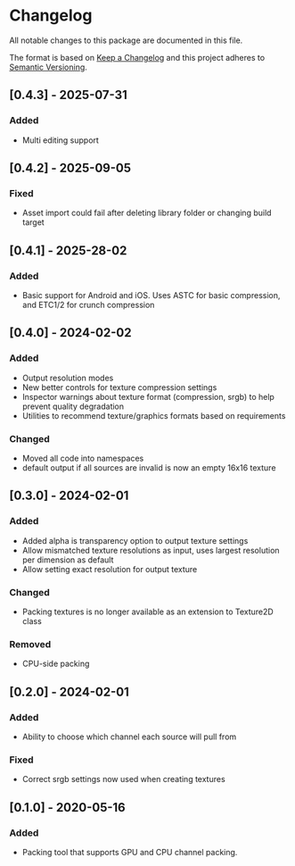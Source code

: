 # Changelog
All notable changes to this package are documented in this file.

The format is based on [Keep a Changelog](http://keepachangelog.com/en/1.0.0/)
and this project adheres to [Semantic Versioning](http://semver.org/spec/v2.0.0.html).

## [0.4.3] - 2025-07-31
### Added
 - Multi editing support

## [0.4.2] - 2025-09-05
### Fixed
 - Asset import could fail after deleting library folder or changing build target

## [0.4.1] - 2025-28-02
### Added
 - Basic support for Android and iOS. Uses ASTC for basic compression, and ETC1/2 for crunch compression

## [0.4.0] - 2024-02-02
### Added
 - Output resolution modes
 - New better controls for texture compression settings
 - Inspector warnings about texture format (compression, srgb) to help prevent quality degradation
 - Utilities to recommend texture/graphics formats based on requirements
### Changed
 - Moved all code into namespaces
 - default output if all sources are invalid is now an empty 16x16 texture

## [0.3.0] - 2024-02-01
### Added 
 - Added alpha is transparency option to output texture settings
 - Allow mismatched texture resolutions as input, uses largest resolution per dimension as default
 - Allow setting exact resolution for output texture
### Changed
 - Packing textures is no longer available as an extension to Texture2D class
### Removed
 - CPU-side packing

## [0.2.0] - 2024-02-01
### Added
 - Ability to choose which channel each source will pull from
### Fixed
 - Correct srgb settings now used when creating textures

## [0.1.0] - 2020-05-16
### Added
 - Packing tool that supports GPU and CPU channel packing.
